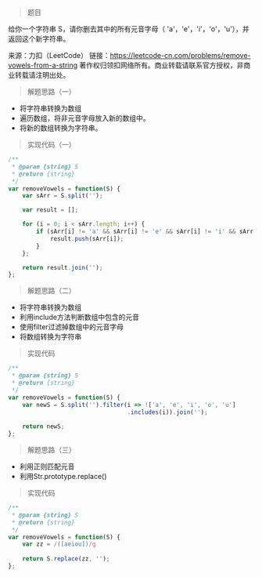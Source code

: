 > 题目

给你一个字符串 S，请你删去其中的所有元音字母（ 'a'，'e'，'i'，'o'，'u'），并返回这个新字符串。

来源：力扣（LeetCode）
链接：https://leetcode-cn.com/problems/remove-vowels-from-a-string
著作权归领扣网络所有。商业转载请联系官方授权，非商业转载请注明出处。

> 解题思路（一）

* 将字符串转换为数组
* 遍历数组，将非元音字母放入新的数组中。
* 将新的数组转换为字符串。

> 实现代码（一）

```javascript
/**
 * @param {string} S
 * @return {string}
 */
var removeVowels = function(S) {
    var sArr = S.split('');

    var result = [];

    for (i = 0; i < sArr.length; i++) {
        if (sArr[i] != 'a' && sArr[i] != 'e' && sArr[i] != 'i' && sArr[i] != 'o' && sArr[i] != 'u') {
            result.push(sArr[i]);
        }
    };

    return result.join('');
};
```

> 解题思路（二）

* 将字符串转换为数组
* 利用include方法判断数组中包含的元音
* 使用filter过滤掉数组中的元音字母
* 将数组转换为字符串

> 实现代码

```javascript
/**
 * @param {string} S
 * @return {string}
 */
var removeVowels = function(S) {
    var newS = S.split('').filter(i => !['a', 'e', 'i', 'o', 'u']
                                  .includes(i)).join('');
    
    return newS;
};
```

> 解题思路（三）

* 利用正则匹配元音
* 利用Str.prototype.replace()

> 实现代码

```javascript
/**
 * @param {string} S
 * @return {string}
 */
var removeVowels = function(S) {
    var zz = /([aeiou])/g
    
    return S.replace(zz, '');
};
```
